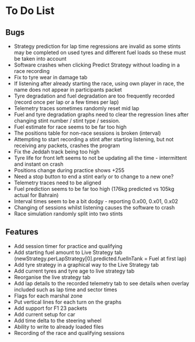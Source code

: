 # To Do List

## Bugs

- Strategy prediction for lap time regressions are invalid as some stints may be completed on used tyres and different fuel loads so these must be taken into account
- Software crashes when clicking Predict Strategy without loading in a race recording
- Fix to tyre wear in damage tab
- If listening after already starting the race, using own player in race, the name does not appear in participants packet
- Tyre degradation and fuel degradation are too frequently recorded (record once per lap or a few times per lap)
- Telemetry traces sometimes randomly reset mid lap
- Fuel and tyre degradation graphs need to clear the regression lines after changing stint number / stint type / session.
- Fuel estimate for race seems to be far too high
- The positions table for non-race sessions is broken (interval)
- Attempting to start recording a stint after starting listening, but not receiving any packets, crashes the program
- Fix the Jeddah track being too high
- Tyre life for front left seems to not be updating all the time - intermittent and instant on crash
- Positions change during practice shows +255
- Need a stop button to end a stint early or to change to a new one?
- Telemetry traces need to be aligned
- Fuel prediction seems to be far too high (176kg predicted vs 105kg actual for Bahrain)
- Interval times seem to be a bit dodgy - reporting 0.x00, 0.x01, 0.x02
- Changing of sessions whilst listening causes the software to crash
- Race simulation randomly split into two stints

## Features

- Add session timer for practice and qualifying
- Add starting fuel amount to Live Strategy tab (newStrategy.perLapStrategy[0].predicted.fuelInTank = Fuel at first lap)
- Add tyre strategy in a graphical way to the Live Strategy tab
- Add current tyres and tyre age to live strategy tab
- Reorganise the live strategy tab
- Add lap details to the recorded telemetry tab to see details when overlay included such as lap time and sector times
- Flags for each marshal zone
- Put vertical lines for each turn on the graphs
- Add support for F1 23 packets
- Add current setup for car
- Add time delta to the steering wheel
- Ability to write to already loaded files
- Recording of the race and qualifying sessions
